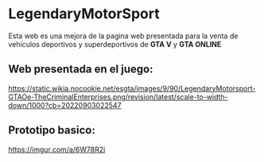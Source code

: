 # LegendaryMotorSport
Esta web es una mejora de la pagina web presentada para la venta de vehiculos deportivos y superdeportivos de **GTA V** y **GTA ONLINE**

## Web presentada en el juego: 
https://static.wikia.nocookie.net/esgta/images/9/90/LegendaryMotorsport-GTAOe-TheCriminalEnterprises.png/revision/latest/scale-to-width-down/1000?cb=20220903022547

## Prototipo basico:
https://imgur.com/a/6W78R2i
